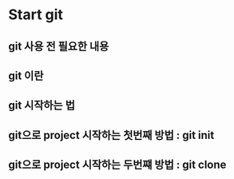 # Start git

## git 사용 전 필요한 내용

## git 이란

## git 시작하는 법

## git으로 project 시작하는 첫번째 방법 : git init

## git으로 project 시작하는 두번쨰 방법 : git clone
